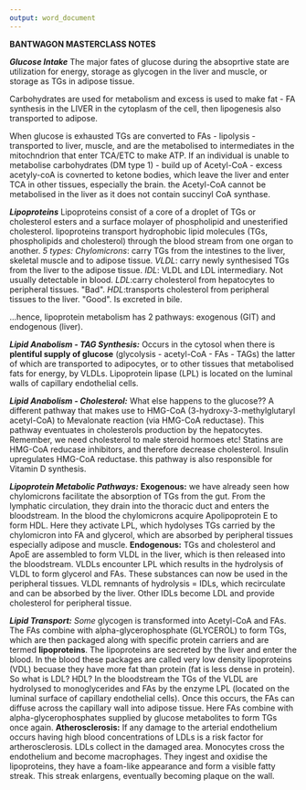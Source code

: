 ```yaml
---
output: word_document
---
```


**BANTWAGON MASTERCLASS NOTES**

_**Glucose Intake**_
The major fates of glucose during the absoprtive state are 
utilization for energy, storage as glycogen in the liver and
muscle, or storage as TGs in adipose tissue. 

Carbohydrates are used for metabolism  and excess is used to
make fat - FA synthesis in the LIVER in the cytoplasm of the
cell, then lipogenesis also transported to adipose.

When glucose is exhausted TGs are converted to FAs - lipolysis - transported to liver, muscle, and are the metabolised to intermediates in the mitochndrion that enter TCA/ETC to make ATP. If an individual is unable to metabolise carbohydrates (DM type 1) - build up of Acetyl-CoA - excess acetyly-coA is covnerted to ketone bodies, which leave the liver and enter TCA in other tissues, especially the brain. the Acetyl-CoA cannot be metabolised in the liver as it does not contain succinyl CoA synthase.

_**Lipoproteins**_
Lipoproteins consist of a core of a droplet of TGs or cholesterol esters and a surface molayer of phospholipid and unesterified cholesterol. lipoproteins transport hydrophobic lipid molecules (TGs, phospholipids and cholesterol) through the blood stream from one organ to another. 
	*5 types:*
		*Chylomicrons*: carry TGs from the intestines to the liver, skeletal muscle and to adipose tissue.
		*VLDL*: carry newly synthesised TGs from the liver to the adipose tissue.
		*IDL*: VLDL and LDL intermediary. Not usually detectable in blood.
		*LDL*:carry cholesterol from hepatocytes to peripheral tissues. "Bad".
		*HDL*:transports cholesterol from peripheral tissues to the liver. "Good". Is excreted in bile.

...hence, lipoprotein metabolism has 2 pathways: exogenous (GIT) and endogenous (liver).

_**Lipid Anabolism - TAG Synthesis:**_
Occurs in the cytosol when there is **plentiful supply of glucose** (glycolysis - acetyl-CoA - FAs - TAGs) the latter of which are transported to adipocytes, or to other tissues that metabolised fats for energy, by VLDLs. Lipoprotein lipase (LPL) is located on the luminal walls of capillary endothelial cells. 

_**Lipid Anabolism - Cholesterol:**_
What else happens to the glucose?? A different pathway that makes use to HMG-CoA (3-hydroxy-3-methylglutaryl acetyl-CoA) to Mevalonate reaction (via HMG-CoA reductase). This pathway eventuates in cholesterols production by the hepatocytes. Remember, we need cholesterol to male steroid hormoes etc!
Statins are HMG-CoA reducase inhibitors, and therefore decrease cholesterol. Insulin upregulates HMG-CoA reductase. this pathway is also responsible for Vitamin D synthesis.

_**Lipoprotein Metabolic Pathways:**_
**Exogenous:** we have already seen how chylomicrons facilitate the absorption of TGs from the gut. From the lymphatic circulation, they drain into the thoracic duct and enters the bloodstream. In the blood the chylomicrons acquire Apolipoprotein E to form HDL. Here they activate LPL, which hydolyses TGs carried by the chylomicron into FA and glycerol, which are absorbed by peripheral tissues especially adipose and muscle.
**Endogenous:** TGs and cholesterol and ApoE are assembled to form VLDL in the liver, which is then released into the bloodstream. VLDLs encounter LPL which results in the hydrolysis of VLDL to form glycerol and FAs. These substances can now be used in the peripheral tissues. VLDL remnants of hydrolysis = IDLs, which recirculate and can be absorbed by the liver. Other IDLs become LDL and provide cholesterol for peripheral tissue.

_**Lipid Transport:**_
*Some* glycogen is transformed into Acetyl-CoA and FAs. The FAs combine with alpha-glycerophosphate (GLYCEROL) to form TGs, which are then packaged along with specific protein carriers and are termed **lipoproteins**. The lipoproteins are secreted by the liver and enter the blood. In the blood these packages are called very low density lipoproteins (VDL) becuase they have more fat than protein (fat is less dense in protein). So what is LDL? HDL? In the bloodstream the TGs of the VLDL are hydrolysed to monoglycerides and FAs by the enzyme LPL (located on the luminal surface of capillary endothelial cells). Once this occurs, the FAs can diffuse across the capillary wall into adipose tissue. Here FAs combine with alpha-glycerophosphates supplied by glucose metabolites to form TGs once again.
**Atherosclerosis:** If any damage to the arterial endothelium occurs having high blood concentrations of LDLs is a risk factor for artherosclerosis. LDLs collect in the damaged area. Monocytes cross the endothelium and become macrophages. They ingest and oxidise the lipoproteins, they have a foam-like appearance and form a visible fatty streak. This streak enlargens, eventually becoming plaque on the wall. 







		

 
